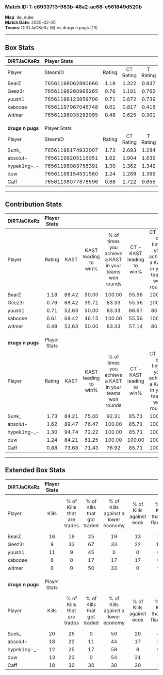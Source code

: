 ### Match ID: 1-e8933713-983b-48a2-ae68-e561849d520b  
**Map**: de_nuke  
**Match Date**: 2025-02-25  
**Teams**: DiRTJaCKeRz (6) vs drugs n pugs (13)  

---  

## Box Stats  

| **DiRTJaCKeRz**  | Player Stats      |        |           |          |       |       |       |         |        |      |     |
| :- | :- | :-: | :-: | :-: | :-: | :-: | :-: | :-: | :-: | :-: | :-: |
| Player           | SteamID           | Rating | CT Rating | T Rating | KAST  |  ADR  | Kills | Assists | Deaths | K/D  | HS% |
| BearZ            | 76561198062890666 |  1.18  |   1.322   |  0.837   | 68.42 | 82.5  |  16   |    4    |   14   | 1.14 | 56  |
| Geez3r           | 76561198260965265 |  0.76  |   1.181   |  0.762   | 68.42 | 60.6  |   9   |    4    |   15   | 0.60 | 77  |
| yuush1           | 76561198123859706 |  0.71  |   0.872   |  0.739   | 52.63 | 68.8  |  11   |    4    |   17   | 0.65 | 63  |
| kaboose          | 76561197967046748 |  0.61  |   0.817   |  0.418   | 68.42 | 49.1  |   6   |    3    |   14   | 0.43 | 66  |
| witmer           | 76561198035292095 |  0.48  |   0.625   |  0.301   | 52.63 | 49.6  |   6   |    4    |   15   | 0.40 | 16  |
|                  |                   |        |           |          |       |       |       |         |        |      |     |
|                  |                   |        |           |          |       |       |       |         |        |      |     |
|                  |                   |        |           |          |       |       |       |         |        |      |     |
| **drugs n pugs** | Player Stats      |        |           |          |       |       |       |         |        |      |     |
| Player           | SteamID           | Rating | CT Rating | T Rating | KAST  |  ADR  | Kills | Assists | Deaths | K/D  | HS% |
| Sunk_            | 76561198174932007 |  1.73  |   2.693   |  1.284   | 84.21 | 123.7 |  20   |    6    |   10   | 2.00 | 20  |
| absolut-         | 76561198205116051 |  1.62  |   1.904   |  1.639   | 89.47 | 105.3 |  18   |    6    |   10   | 1.80 | 50  |
| hypek1ng-_-      | 76561198083756391 |  1.30  |   1.362   |  1.349   | 94.74 | 57.6  |  12   |    2    |   7    | 1.71 | 58  |
| duw              | 76561198154531560 |  1.24  |   1.269   |  1.399   | 84.21 | 70.6  |  13   |    5    |   10   | 1.30 | 76  |
| Caff             | 76561198077878596 |  0.88  |   1.722   |  0.655   | 73.68 | 54.0  |  10   |    3    |   13   | 0.77 | 40  |
---  

## Contribution Stats  

| **DiRTJaCKeRz**  | Player Stats |       |                      |                                                        |                           |                                                             |                          |                                                            |
| :- | :-: | :-: | :-: | :-: | :-: | :-: | :-: | :-: |
| Player           |    Rating    | KAST  | KAST leading to win% | % of times you achieve a KAST in your teams won rounds | CT - KAST leading to win% | CT - % of times you achieve a KAST in your teams won rounds | T - KAST leading to win% | T - % of times you achieve a KAST in your teams won rounds |
| BearZ            |     1.18     | 68.42 |        50.00         |                         100.00                         |           55.56           |                           100.00                            |          33.33           |                           100.00                           |
| Geez3r           |     0.76     | 68.42 |        35.71         |                         83.33                          |           55.56           |                           100.00                            |           0.00           |                            0.00                            |
| yuush1           |     0.71     | 52.63 |        50.00         |                         83.33                          |           66.67           |                            80.00                            |          25.00           |                           100.00                           |
| kaboose          |     0.61     | 68.42 |        46.15         |                         100.00                         |           55.56           |                           100.00                            |          25.00           |                           100.00                           |
| witmer           |     0.48     | 52.63 |        50.00         |                         83.33                          |           57.14           |                            80.00                            |          33.33           |                           100.00                           |
|                  |              |       |                      |                                                        |                           |                                                             |                          |                                                            |
|                  |              |       |                      |                                                        |                           |                                                             |                          |                                                            |
|                  |              |       |                      |                                                        |                           |                                                             |                          |                                                            |
| **drugs n pugs** | Player Stats |       |                      |                                                        |                           |                                                             |                          |                                                            |
| Player           |    Rating    | KAST  | KAST leading to win% | % of times you achieve a KAST in your teams won rounds | CT - KAST leading to win% | CT - % of times you achieve a KAST in your teams won rounds | T - KAST leading to win% | T - % of times you achieve a KAST in your teams won rounds |
| Sunk_            |     1.73     | 84.21 |        75.00         |                         92.31                          |           85.71           |                           100.00                            |          66.67           |                           85.71                            |
| absolut-         |     1.62     | 89.47 |        76.47         |                         100.00                         |           85.71           |                           100.00                            |          70.00           |                           100.00                           |
| hypek1ng-_-      |     1.30     | 94.74 |        72.22         |                         100.00                         |           85.71           |                           100.00                            |          63.64           |                           100.00                           |
| duw              |     1.24     | 84.21 |        81.25         |                         100.00                         |          100.00           |                           100.00                            |          70.00           |                           100.00                           |
| Caff             |     0.88     | 73.68 |        71.43         |                         76.92                          |           85.71           |                           100.00                            |          57.14           |                           57.14                            |
---  

## Extended Box Stats  

| **DiRTJaCKeRz**  | Player Stats |                            |                            |                                    |                         |                              |                                 |        |                             |                                     |                          |                               |                            |
| :- | :-: | :-: | :-: | :-: | :-: | :-: | :-: | :-: | :-: | :-: | :-: | :-: | :-: |
| Player           |    Kills     | % of Kills that are trades | % of Kills that got traded | % of Kills against a lower economy | % of Kills against ecos | % of Kills that are flawless | % of Kills that are close duels | Deaths | % of Deaths that get traded | % of Deaths against a lower economy | % of Deaths against ecos | % of Deaths that are flawless | % of Deaths that are close |
| BearZ            |      16      |             19             |             25             |                 19                 |           13            |              56              |               13                |   14   |              0              |                 29                  |            14            |              64               |             14             |
| Geez3r           |      9       |             33             |             67             |                 33                 |           22            |             122              |                0                |   15   |              7              |                  7                  |            0             |              73               |             13             |
| yuush1           |      11      |             9              |             45             |                 0                  |            0            |              64              |                9                |   17   |             24              |                 18                  |            6             |              65               |             12             |
| kaboose          |      6       |             0              |             17             |                 17                 |           17            |              67              |                0                |   14   |             14              |                  0                  |            0             |              50               |             14             |
| witmer           |      6       |             0              |             50             |                 33                 |            0            |              50              |               17                |   15   |              7              |                 20                  |            7             |              40               |             13             |
|                  |              |                            |                            |                                    |                         |                              |                                 |        |                             |                                     |                          |                               |                            |
|                  |              |                            |                            |                                    |                         |                              |                                 |        |                             |                                     |                          |                               |                            |
|                  |              |                            |                            |                                    |                         |                              |                                 |        |                             |                                     |                          |                               |                            |
| **drugs n pugs** | Player Stats |                            |                            |                                    |                         |                              |                                 |        |                             |                                     |                          |                               |                            |
| Player           |    Kills     | % of Kills that are trades | % of Kills that got traded | % of Kills against a lower economy | % of Kills against ecos | % of Kills that are flawless | % of Kills that are close duels | Deaths | % of Deaths that get traded | % of Deaths against a lower economy | % of Deaths against ecos | % of Deaths that are flawless | % of Deaths that are close |
| Sunk_            |      20      |             25             |             0              |                 50                 |           20            |              45              |                0                |   10   |             20              |                 30                  |            0             |              60               |             0              |
| absolut-         |      18      |             22             |             11             |                 44                 |           17            |              56              |               17                |   10   |             40              |                 30                  |            10            |              60               |             20             |
| hypek1ng-_-      |      12      |             25             |             17             |                 58                 |            8            |              67              |               25                |   7    |             29              |                 29                  |            0             |              71               |             0              |
| duw              |      13      |             23             |             0              |                 54                 |           31            |              77              |                8                |   10   |             40              |                 30                  |            10            |              70               |             20             |
| Caff             |      10      |             30             |             30             |                 30                 |           20            |              50              |               30                |   13   |             46              |                 38                  |            8             |              62               |             0              |
